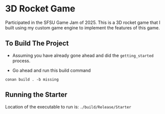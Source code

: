 # 3D Rocket Game

Participated in the SFSU Game Jam of 2025. This is a 3D rocket game that I built using my custom game engine to implement the features of this game.


## To Build The Project

- Assuming you have already gone ahead and did the `getting_started` process.

- Go ahead and run this build command

```
conan build . -b missing
```

## Running the Starter

Location of the executable to run is: `./build/Release/Starter`
